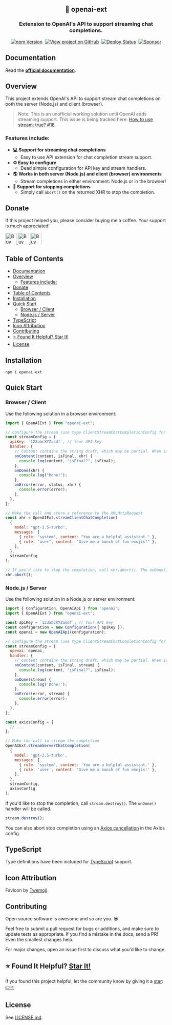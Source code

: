 <h2 align="center">
  🤖 openai-ext
</h2>
<h3 align="center">
  Extension to OpenAI's API to support streaming chat completions.
</h3>
<p align="center">
  <a href="https://badge.fury.io/js/openai-ext" target="_blank" rel="noopener noreferrer"><img src="https://badge.fury.io/js/openai-ext.svg" alt="npm Version" /></a>&nbsp;
  <a href="https://github.com/justinmahar/openai-ext/" target="_blank" rel="noopener noreferrer"><img src="https://img.shields.io/badge/GitHub-Source-success" alt="View project on GitHub" /></a>&nbsp;
  <a href="https://github.com/justinmahar/openai-ext/actions?query=workflow%3ADeploy" target="_blank" rel="noopener noreferrer"><img src="https://github.com/justinmahar/openai-ext/workflows/Deploy/badge.svg" alt="Deploy Status" /></a>&nbsp;
  <a href="https://github.com/sponsors/justinmahar" target="_blank" rel="noopener noreferrer"><img src="https://img.shields.io/static/v1?label=Sponsor&message=%E2%9D%A4&logo=GitHub&color=%23fe8e86" alt="Sponsor"/></a>
</p>

## Documentation

Read the **[official documentation](https://justinmahar.github.io/openai-ext/)**.

## Overview

This project extends OpenAI's API to support stream chat completions on both the server (Node.js) and client (browser).

> Note: This is an unofficial working solution until OpenAI adds streaming support. This issue is being tracked here: [How to use stream: true? #18](https://github.com/openai/openai-node/issues/18).

### Features include:

- **💻 Support for streaming chat completions**
  - Easy to use API extension for chat completion stream support.
- **⚙️ Easy to configure**
  - Dead simple configuration for API key and stream handlers.
- **🌎 Works in both server (Node.js) and client (browser) environments**
  - Stream completions in either environment: Node.js or in the browser!
- **🛑 Support for stopping completions**
  - Simply call `abort()` on the returned XHR to stop the completion.

[lock:donate]::🚫---------------------------------------

## Donate 

If this project helped you, please consider buying me a coffee. Your support is much appreciated!

<a href="https://paypal.me/thejustinmahar/5">
  <img src="https://justinmahar.github.io/openai-ext/support/coffee-1.png" alt="Buy me a coffee" height="35" />
</a> <a href="https://paypal.me/thejustinmahar/15">
  <img src="https://justinmahar.github.io/openai-ext/support/coffee-3.png" alt="Buy me 3 coffees" height="35" />
</a> <a href="https://paypal.me/thejustinmahar/25">
  <img src="https://justinmahar.github.io/openai-ext/support/coffee-5.png" alt="Buy me 5 coffees" height="35" />
</a>

[/lock:donate]::---------------------------------------🚫

## Table of Contents 

- [Documentation](#documentation)
- [Overview](#overview)
  - [Features include:](#features-include)
- [Donate](#donate)
- [Table of Contents](#table-of-contents)
- [Installation](#installation)
- [Quick Start](#quick-start)
  - [Browser / Client](#browser--client)
  - [Node.js / Server](#nodejs--server)
- [TypeScript](#typescript)
- [Icon Attribution](#icon-attribution)
- [Contributing](#contributing)
- [⭐ Found It Helpful? Star It!](#-found-it-helpful-star-it)
- [License](#license)

## Installation

```
npm i openai-ext
```

## Quick Start

### Browser / Client

Use the following solution in a browser environment:

```js
import { OpenAIExt } from "openai-ext";

// Configure the stream (use type ClientStreamChatCompletionConfig for TypeScript users)
const streamConfig = {
  apiKey: `123abcXYZasdf`, // Your API key
  handler: {
    // Content contains the string draft, which may be partial. When isFinal is true, the completion is done.
    onContent(content, isFinal, xhr) {
      console.log(content, "isFinal?", isFinal);
    },
    onDone(xhr) {
      console.log("Done!");
    },
    onError(error, status, xhr) {
      console.error(error);
    },
  },
};

// Make the call and store a reference to the XMLHttpRequest
const xhr = OpenAIExt.streamClientChatCompletion(
  {
    model: "gpt-3.5-turbo",
    messages: [
      { role: "system", content: "You are a helpful assistant." },
      { role: "user", content: "Give me a bunch of fun emojis!" },
    ],
  },
  streamConfig
);
```

```js
// If you'd like to stop the completion, call xhr.abort(). The onDone() handler will be called.
xhr.abort();
```

### Node.js / Server

Use the following solution in a Node.js or server environment:

```js
import { Configuration, OpenAIApi } from 'openai';
import { OpenAIExt } from "openai-ext";

const apiKey = `123abcXYZasdf`; // Your API key
const configuration = new Configuration({ apiKey });
const openai = new OpenAIApi(configuration);

// Configure the stream (use type ClientStreamChatCompletionConfig for TypeScript users)
const streamConfig = {
  openai: openai,
  handler: {
    // Content contains the string draft, which may be partial. When isFinal is true, the completion is done.
    onContent(content, isFinal, stream) {
      console.log(content, "isFinal?", isFinal);
    },
    onDone(stream) {
      console.log('Done!');
    },
    onError(error, stream) {
      console.error(error);
    },
  },
};

const axiosConfig = {
  // ...
};

// Make the call to stream the completion
OpenAIExt.streamServerChatCompletion(
  {
    model: 'gpt-3.5-turbo',
    messages: [
      { role: 'system', content: 'You are a helpful assistant.' },
      { role: 'user', content: 'Give me a bunch of fun emojis!' },
    ],
  },
  streamConfig,
  axiosConfig
);
```

If you'd like to stop the completion, call `stream.destroy()`. The `onDone()` handler will be called.

```js
stream.destroy();
```

You can also abort stop completion using an [Axios cancellation](https://axios-http.com/docs/cancellation) in the Axios config.

[lock:typescript]::🚫---------------------------------------

## TypeScript

Type definitions have been included for [TypeScript](https://www.typescriptlang.org/) support.

[/lock:typescript]::---------------------------------------🚫

[lock:icon]::🚫---------------------------------------

## Icon Attribution

Favicon by [Twemoji](https://github.com/twitter/twemoji).

[/lock:icon]::---------------------------------------🚫

[lock:contributing]::🚫---------------------------------------

## Contributing

Open source software is awesome and so are you. 😎

Feel free to submit a pull request for bugs or additions, and make sure to update tests as appropriate. If you find a mistake in the docs, send a PR! Even the smallest changes help.

For major changes, open an issue first to discuss what you'd like to change.

[/lock:contributing]::---------------------------------------🚫

## ⭐ Found It Helpful? [Star It!](https://github.com/justinmahar/openai-ext/stargazers)

If you found this project helpful, let the community know by giving it a [star](https://github.com/justinmahar/openai-ext/stargazers): [👉⭐](https://github.com/justinmahar/openai-ext/stargazers)

## License

See [LICENSE.md](https://justinmahar.github.io/openai-ext/?path=/story/license--page).